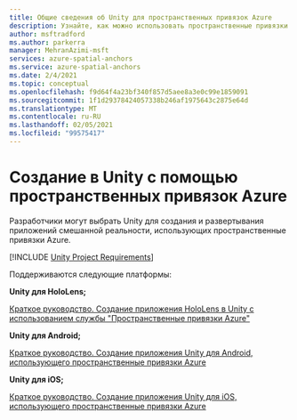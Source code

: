 ```yaml
---
title: Общие сведения об Unity для пространственных привязок Azure
description: Узнайте, как можно использовать пространственные привязки Azure в приложениях Unity. Ознакомьтесь с краткими руководствами по Unity для HoloLens, Unity для Android и Unity для iOS.
author: msftradford
ms.author: parkerra
manager: MehranAzimi-msft
services: azure-spatial-anchors
ms.service: azure-spatial-anchors
ms.date: 2/4/2021
ms.topic: conceptual
ms.openlocfilehash: f9d64f4a23bf340f857d5aee8a3e0c99e1859091
ms.sourcegitcommit: 1f1d29378424057338b246af1975643c2875e64d
ms.translationtype: MT
ms.contentlocale: ru-RU
ms.lasthandoff: 02/05/2021
ms.locfileid: "99575417"
---
```

# <a name="building-in-unity-with-azure-spatial-anchors"></a>Создание в Unity с помощью пространственных привязок Azure

Разработчики могут выбрать Unity для создания и развертывания приложений смешанной реальности, использующих пространственные привязки Azure.

[!INCLUDE [Unity Project Requirements](../../includes/spatial-anchors-unity-project-requirements.md)]

Поддерживаются следующие платформы:

**Unity для HoloLens;**

[Краткое руководство. Создание приложения HoloLens в Unity с использованием службы "Пространственные привязки Azure"](./quickstarts/get-started-unity-hololens.md)

**Unity для Android;**

[Краткое руководство. Создание приложения Unity для Android, использующего пространственные привязки Azure](./quickstarts/get-started-unity-android.md)

**Unity для iOS;**

[Краткое руководство. Создание приложения Unity для iOS, использующего пространственные привязки Azure](./quickstarts/get-started-unity-ios.md)